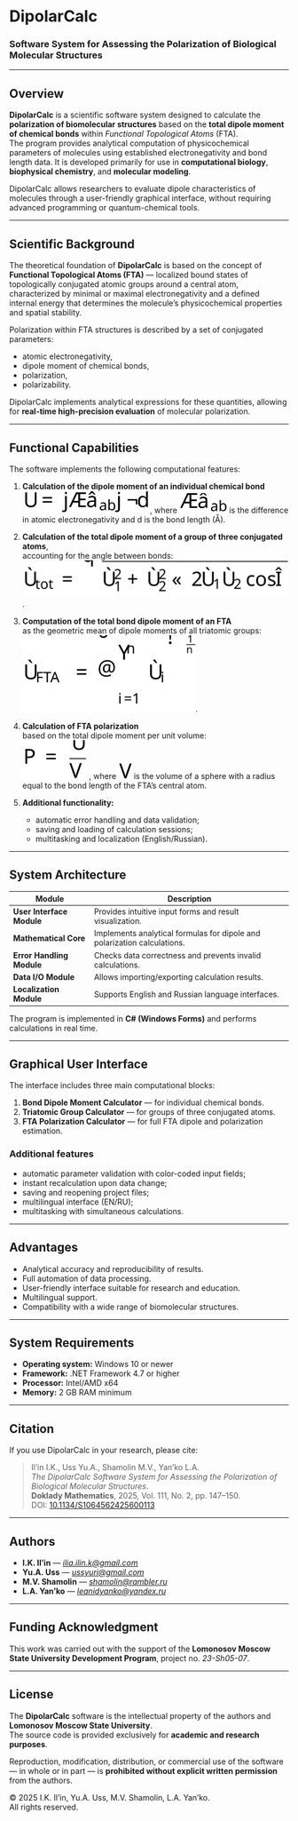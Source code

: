 # DipolarCalc

### Software System for Assessing the Polarization of Biological Molecular Structures

---

## Overview

**DipolarCalc** is a scientific software system designed to calculate the **polarization of biomolecular structures** based on the **total dipole moment of chemical bonds** within *Functional Topological Atoms* (FTA).  
The program provides analytical computation of physicochemical parameters of molecules using established electronegativity and bond length data. It is developed primarily for use in **computational biology**, **biophysical chemistry**, and **molecular modeling**.

DipolarCalc allows researchers to evaluate dipole characteristics of molecules through a user-friendly graphical interface, without requiring advanced programming or quantum-chemical tools.

---

## Scientific Background

The theoretical foundation of **DipolarCalc** is based on the concept of **Functional Topological Atoms (FTA)** — localized bound states of topologically conjugated atomic groups around a central atom, characterized by minimal or maximal electronegativity and a defined internal energy that determines the molecule’s physicochemical properties and spatial stability.

Polarization within FTA structures is described by a set of conjugated parameters:
- atomic electronegativity,  
- dipole moment of chemical bonds,  
- polarization,  
- polarizability.

DipolarCalc implements analytical expressions for these quantities, allowing for **real-time high-precision evaluation** of molecular polarization.

---

## Functional Capabilities

The software implements the following computational features:

1. **Calculation of the dipole moment of an individual chemical bond**  
   ![formula](images/dipole_moment.svg) 
   , where ![variable](images/Delta_chi_ab.svg) is the difference in atomic electronegativity and d is the bond length (Å).

2. **Calculation of the total dipole moment of a group of three conjugated atoms**,  
   accounting for the angle between bonds:  
   ![formula](images/triatomic_group_dipole.svg).

3. **Computation of the total bond dipole moment of an FTA**  
   as the geometric mean of dipole moments of all triatomic groups:  
   ![formula](images/fta_total_dipole.svg).

4. **Calculation of FTA polarization**  
   based on the total dipole moment per unit volume:  
   ![formula](images/fta_polarization.svg)
   , where ![variable](images/V.svg) is the volume of a sphere with a radius equal to the bond length of the FTA’s central atom.

5. **Additional functionality:**  
   - automatic error handling and data validation;  
   - saving and loading of calculation sessions;  
   - multitasking and localization (English/Russian).

---

## System Architecture

| Module | Description |
|---------|-------------|
| **User Interface Module** | Provides intuitive input forms and result visualization. |
| **Mathematical Core** | Implements analytical formulas for dipole and polarization calculations. |
| **Error Handling Module** | Checks data correctness and prevents invalid calculations. |
| **Data I/O Module** | Allows importing/exporting calculation results. |
| **Localization Module** | Supports English and Russian language interfaces. |

The program is implemented in **C# (Windows Forms)** and performs calculations in real time.

---

## Graphical User Interface

The interface includes three main computational blocks:

1. **Bond Dipole Moment Calculator** — for individual chemical bonds.  
2. **Triatomic Group Calculator** — for groups of three conjugated atoms.  
3. **FTA Polarization Calculator** — for full FTA dipole and polarization estimation.

### Additional features
- automatic parameter validation with color-coded input fields;  
- instant recalculation upon data change;  
- saving and reopening project files;  
- multilingual interface (EN/RU);  
- multitasking with simultaneous calculations.

---

## Advantages

- Analytical accuracy and reproducibility of results.  
- Full automation of data processing.  
- User-friendly interface suitable for research and education.  
- Multilingual support.  
- Compatibility with a wide range of biomolecular structures.

---

## System Requirements

- **Operating system:** Windows 10 or newer  
- **Framework:** .NET Framework 4.7 or higher  
- **Processor:** Intel/AMD x64  
- **Memory:** 2 GB RAM minimum  

---

## Citation

If you use DipolarCalc in your research, please cite:

> Il’in I.K., Uss Yu.A., Shamolin M.V., Yan’ko L.A.  
> *The DipolarCalc Software System for Assessing the Polarization of Biological Molecular Structures*.  
> **Doklady Mathematics**, 2025, Vol. 111, No. 2, pp. 147–150.  
> DOI: [10.1134/S1064562425600113](https://doi.org/10.1134/S1064562425600113)

---

## Authors

- **I.K. Il’in** — *ilia.ilin.k@gmail.com*  
- **Yu.A. Uss** — *ussyuri@gmail.com*  
- **M.V. Shamolin** — *shamolin@rambler.ru*  
- **L.A. Yan’ko** — *leanidyanko@yandex.ru*  

---

## Funding Acknowledgment

This work was carried out with the support of the **Lomonosov Moscow State University Development Program**, project no. *23-Sh05-07*.

---

## License

The **DipolarCalc** software is the intellectual property of the authors and **Lomonosov Moscow State University**.  
The source code is provided exclusively for **academic and research purposes**.  

Reproduction, modification, distribution, or commercial use of the software — in whole or in part — is **prohibited without explicit written permission** from the authors.  

© 2025 I.K. Il’in, Yu.A. Uss, M.V. Shamolin, L.A. Yan’ko.  
All rights reserved.
